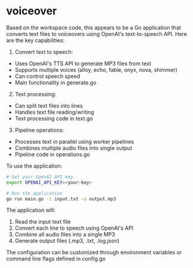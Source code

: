 # voiceover


Based on the workspace code, this appears to be a Go application that converts text files to voiceovers using OpenAI's text-to-speech API. Here are the key capabilities:

1. Convert text to speech:
- Uses OpenAI's TTS API to generate MP3 files from text
- Supports multiple voices (alloy, echo, fable, onyx, nova, shimmer)
- Can control speech speed
- Main functionality in generate.go



2. Text processing:
- Can split text files into lines
- Handles text file reading/writing
- Text processing code in text.go



3. Pipeline operations:
- Processes text in parallel using worker pipelines
- Combines multiple audio files into single output
- Pipeline code in operations.go



To use the application:

```sh
# Set your OpenAI API key
export OPENAI_API_KEY=<your-key>

# Run the application
go run main.go -i input.txt -o output.mp3
```

The application will:
1. Read the input text file
2. Convert each line to speech using OpenAI's API
3. Combine all audio files into a single MP3
4. Generate output files (.mp3, .txt, .log.json)

The configuration can be customized through environment variables or command line flags defined in config.go

